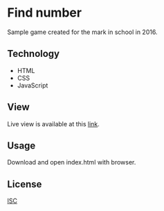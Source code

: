 # Find number
Sample game created for the mark in school in 2016.

## Technology
  - HTML
  - CSS
  - JavaScript
  
## View
Live view is available at this [link](https://pawel-galkowski.github.io/Find-Number/).

## Usage
Download and open index.html with browser.

## License
[ISC](https://choosealicense.com/licenses/isc/)
